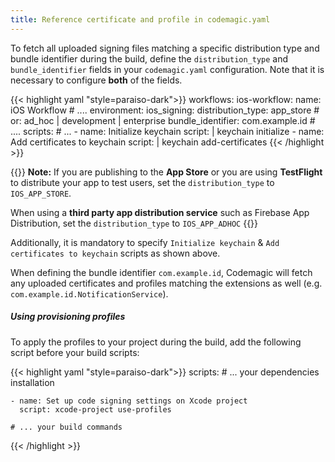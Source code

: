 ```yaml
---
title: Reference certificate and profile in codemagic.yaml
---
```


To fetch all uploaded signing files matching a specific distribution type and bundle identifier during the build, define the `distribution_type` and `bundle_identifier` fields in your `codemagic.yaml` configuration. Note that it is necessary to configure **both** of the fields.

{{< highlight yaml "style=paraiso-dark">}}
workflows:
  ios-workflow:
    name: iOS Workflow 
    # ....
    environment:
      ios_signing:
        distribution_type: app_store # or: ad_hoc | development | enterprise
        bundle_identifier: com.example.id
    # ....
    scripts:
      # ...
      - name: Initialize keychain
        script: | 
          keychain initialize
      - name: Add certificates to keychain
        script: | 
          keychain add-certificates
{{< /highlight >}}

{{<notebox>}}
**Note:** If you are publishing to the **App Store** or you are using **TestFlight**  to distribute your app to test users, set the `distribution_type` to `IOS_APP_STORE`. 

When using a **third party app distribution service** such as Firebase App Distribution, set the `distribution_type` to `IOS_APP_ADHOC`
{{</notebox>}}

Additionally, it is mandatory to specify `Initialize keychain` & `Add certificates to keychain` scripts as shown above.

When defining the bundle identifier `com.example.id`, Codemagic will fetch any uploaded certificates and profiles matching the extensions as well (e.g. `com.example.id.NotificationService`).

##### Using provisioning profiles

To apply the profiles to your project during the build, add the following script before your build scripts:

{{< highlight yaml "style=paraiso-dark">}}
  scripts:
    # ... your dependencies installation
    
    - name: Set up code signing settings on Xcode project
      script: xcode-project use-profiles
    
    # ... your build commands
{{< /highlight >}}